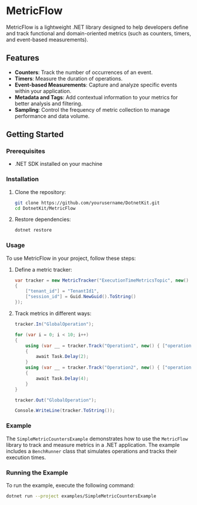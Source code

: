 # MetricFlow

MetricFlow is a lightweight .NET library designed to help developers define and track functional and domain-oriented metrics (such as counters, timers, and event-based measurements).

## Features

- **Counters**: Track the number of occurrences of an event.
- **Timers**: Measure the duration of operations.
- **Event-based Measurements**: Capture and analyze specific events within your application.
- **Metadata and Tags**: Add contextual information to your metrics for better analysis and filtering.
- **Sampling**: Control the frequency of metric collection to manage performance and data volume.

## Getting Started

### Prerequisites

- .NET SDK installed on your machine

### Installation

1. Clone the repository:

    ```sh
    git clone https://github.com/yourusername/DotnetKit.git
    cd DotnetKit/MetricFlow
    ```

2. Restore dependencies:

    ```sh
    dotnet restore
    ```

### Usage

To use MetricFlow in your project, follow these steps:

1. Define a metric tracker:

    ```csharp
    var tracker = new MetricTracker("ExecutionTimeMetricsTopic", new()
    {
        ["tenant_id"] = "TenantId1",
        ["session_id"] = Guid.NewGuid().ToString()
    });
    ```

2. Track metrics in different ways:

    ```csharp
    tracker.In("GlobalOperation");

    for (var i = 0; i < 10; i++)
    {
        using (var __ = tracker.Track("Operation1", new() { ["operation_id"] = $"{i}" }))
        {
            await Task.Delay(2);
        }
        using (var __ = tracker.Track("Operation2", new() { ["operation_id"] = $"{10 - i}" }))
        {
            await Task.Delay(4);
        }
    }

    tracker.Out("GlobalOperation");

    Console.WriteLine(tracker.ToString());
    ```

### Example

The `SimpleMetricCountersExample` demonstrates how to use the `MetricFlow` library to track and measure metrics in a .NET application. The example includes a `BenchRunner` class that simulates operations and tracks their execution times.

### Running the Example

To run the example, execute the following command:

```sh
dotnet run --project examples/SimpleMetricCountersExample
